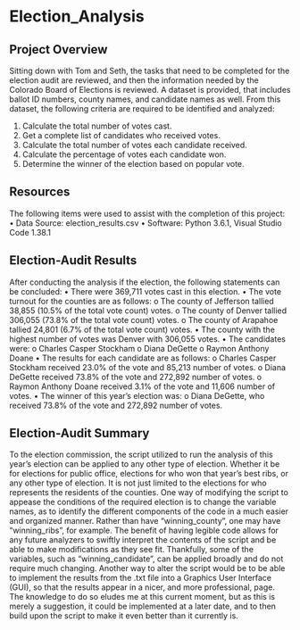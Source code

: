 # Election_Analysis

## Project Overview
Sitting down with Tom and Seth, the tasks that need to be completed for the election audit are reviewed, and then the information needed by the Colorado Board of Elections is reviewed.
A dataset is provided, that includes ballot ID numbers, county names, and candidate names as well.
From this dataset, the following criteria are required to be identified and analyzed:
1.	Calculate the total number of votes cast.
2.	Get a complete list of candidates who received votes.
3.	Calculate the total number of votes each candidate received.
4.	Calculate the percentage of votes each candidate won.
5.	Determine the winner of the election based on popular vote.
## Resources
The following items were used to assist with the completion of this project:
•	Data Source: election_results.csv
•	Software: Python 3.6.1, Visual Studio Code 1.38.1
## Election-Audit Results
After conducting the analysis if the election, the following statements can be concluded:
•	There were 369,711 votes cast in this election.
•	The vote turnout for the counties are as follows:
o	The county of Jefferson tallied 38,855 (10.5% of the total vote count) votes.
o	The county of Denver tallied 306,055 (73.8% of the total vote count) votes.
o	The county of Arapahoe tallied 24,801 (6.7% of the total vote count) votes.
•	The county with the highest number of votes was Denver with 306,055 votes.
•	The candidates were: 
o	Charles Casper Stockham
o	Diana DeGette
o	Raymon Anthony Doane
•	The results for each candidate are as follows:
o	Charles Casper Stockham received 23.0% of the vote and 85,213 number of votes.
o	Diana DeGette received 73.8% of the vote and 272,892 number of votes.
o	Raymon Anthony Doane received 3.1% of the vote and 11,606 number of votes.
•	The winner of this year’s election was:
o	Diana DeGette, who received 73.8% of the vote and 272,892 number of votes.
 
## Election-Audit Summary
To the election commission, the script utilized to run the analysis of this year’s election can be applied to any other type of election. Whether it be for elections for public office, elections for who won that year’s best ribs, or any other type of election. It is not just limited to the elections for who represents the residents of the counties. 
One way of modifying the script to appease the conditions of the required election is to change the variable names, as to identify the different components of the code in a much easier and organized manner. Rather than have “winning_county”, one may have “winning_ribs”, for example. The benefit of having legible code allows for any future analyzers to swiftly interpret the contents of the script and be able to make modifications as they see fit. Thankfully, some of the variables, such as “winning_candidate”, can be applied broadly and do not require much changing.
Another way to alter the script would be to be able to implement the results from the .txt file into a Graphics User Interface (GUI), so that the results appear in a nicer, and more professional, page. The knowledge to do so eludes me at this current moment, but as this is merely a suggestion, it could be implemented at a later date, and to then build upon the script to make it even better than it currently is.
